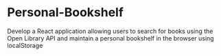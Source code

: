 # Personal-Bookshelf
Develop a React application allowing users to search for books using the Open Library API and maintain a personal bookshelf in the browser using localStorage
